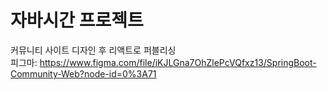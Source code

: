 # 자바시간 프로젝트

커뮤니티 사이트 디자인 후 리액트로 퍼블리싱 \
피그마: https://www.figma.com/file/iKJLGna7OhZlePcVQfxz13/SpringBoot-Community-Web?node-id=0%3A71
